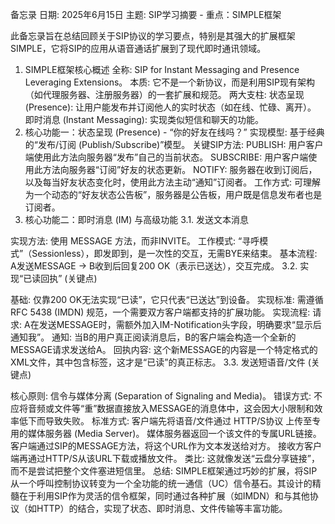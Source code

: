 备忘录
日期: 2025年6月15日
主题: SIP学习摘要 - 重点：SIMPLE框架

此备忘录旨在总结回顾关于SIP协议的学习要点，特别是其强大的扩展框架SIMPLE，它将SIP的应用从语音通话扩展到了现代即时通讯领域。

1. SIMPLE框架核心概述
全称: SIP for Instant Messaging and Presence Leveraging Extensions。
本质: 它不是一个新协议，而是利用SIP现有架构（如代理服务器、注册服务器）的一套扩展和规范。
两大支柱:
状态呈现 (Presence): 让用户能发布并订阅他人的实时状态（如在线、忙碌、离开）。
即时消息 (Instant Messaging): 实现类似短信和聊天的功能。
2. 核心功能一：状态呈现 (Presence) - “你的好友在线吗？”
实现模型: 基于经典的“发布/订阅 (Publish/Subscribe)”模型。
关键SIP方法:
PUBLISH: 用户客户端使用此方法向服务器“发布”自己的当前状态。
SUBSCRIBE: 用户客户端使用此方法向服务器“订阅”好友的状态更新。
NOTIFY: 服务器在收到订阅后，以及每当好友状态变化时，使用此方法主动“通知”订阅者。
工作方式: 可理解为一个动态的“好友状态公告板”，服务器是公告板，用户既是信息发布者也是订阅者。
3. 核心功能二：即时消息 (IM) 与高级功能
3.1. 发送文本消息

实现方法: 使用 MESSAGE 方法，而非INVITE。
工作模式: “寻呼模式”（Sessionless），即发即到，是一次性的交互，无需BYE来结束。
基本流程: A发送MESSAGE -> B收到后回复200 OK（表示已送达），交互完成。
3.2. 实现“已读回执” (关键点)

基础: 仅靠200 OK无法实现“已读”，它只代表“已送达”到设备。
实现标准: 需遵循 RFC 5438 (IMDN) 规范，一个需要双方客户端都支持的扩展功能。
实现流程:
请求: A在发送MESSAGE时，需额外加入IM-Notification头字段，明确要求“显示后通知我”。
通知: 当B的用户真正阅读消息后，B的客户端会构造一个全新的MESSAGE请求发送给A。
回执内容: 这个新MESSAGE的内容是一个特定格式的XML文件，其中包含<display/>标签，这才是“已读”的真正标志。
3.3. 发送短语音/文件 (关键点)

核心原则: 信令与媒体分离 (Separation of Signaling and Media)。
错误方式: 不应将音频或文件等“重”数据直接放入MESSAGE的消息体中，这会因大小限制和效率低下而导致失败。
标准方式:
客户端先将语音/文件通过 HTTP/S协议 上传至专用的媒体服务器 (Media Server)。
媒体服务器返回一个该文件的专属URL链接。
客户端通过SIP的MESSAGE方法，将这个URL作为文本发送给对方。
接收方客户端再通过HTTP/S从该URL下载或播放文件。
类比: 这就像发送“云盘分享链接”，而不是尝试把整个文件塞进短信里。
总结: SIMPLE框架通过巧妙的扩展，将SIP从一个呼叫控制协议转变为一个全功能的统一通信（UC）信令基石。其设计的精髓在于利用SIP作为灵活的信令框架，同时通过各种扩展（如IMDN）和与其他协议（如HTTP）的结合，实现了状态、即时消息、文件传输等丰富功能。